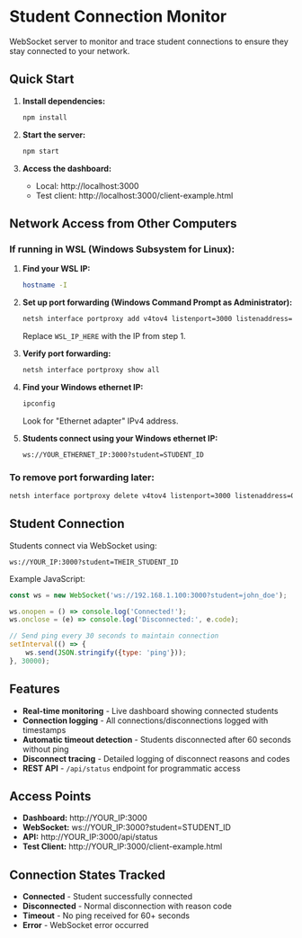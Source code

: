 # Student Connection Monitor

WebSocket server to monitor and trace student connections to ensure they stay connected to your network.

## Quick Start

1. **Install dependencies:**
   ```bash
   npm install
   ```

2. **Start the server:**
   ```bash
   npm start
   ```

3. **Access the dashboard:**
   - Local: http://localhost:3000
   - Test client: http://localhost:3000/client-example.html

## Network Access from Other Computers

### If running in WSL (Windows Subsystem for Linux):

1. **Find your WSL IP:**
   ```bash
   hostname -I
   ```

2. **Set up port forwarding (Windows Command Prompt as Administrator):**
   ```cmd
   netsh interface portproxy add v4tov4 listenport=3000 listenaddress=0.0.0.0 connectport=3000 connectaddress=WSL_IP_HERE
   ```
   Replace `WSL_IP_HERE` with the IP from step 1.

3. **Verify port forwarding:**
   ```cmd
   netsh interface portproxy show all
   ```

4. **Find your Windows ethernet IP:**
   ```cmd
   ipconfig
   ```
   Look for "Ethernet adapter" IPv4 address.

5. **Students connect using your Windows ethernet IP:**
   ```
   ws://YOUR_ETHERNET_IP:3000?student=STUDENT_ID
   ```

### To remove port forwarding later:
```cmd
netsh interface portproxy delete v4tov4 listenport=3000 listenaddress=0.0.0.0
```

## Student Connection

Students connect via WebSocket using:
```
ws://YOUR_IP:3000?student=THEIR_STUDENT_ID
```

Example JavaScript:
```javascript
const ws = new WebSocket('ws://192.168.1.100:3000?student=john_doe');

ws.onopen = () => console.log('Connected!');
ws.onclose = (e) => console.log('Disconnected:', e.code);

// Send ping every 30 seconds to maintain connection
setInterval(() => {
    ws.send(JSON.stringify({type: 'ping'}));
}, 30000);
```

## Features

- **Real-time monitoring** - Live dashboard showing connected students
- **Connection logging** - All connections/disconnections logged with timestamps
- **Automatic timeout detection** - Students disconnected after 60 seconds without ping
- **Disconnect tracing** - Detailed logging of disconnect reasons and codes
- **REST API** - `/api/status` endpoint for programmatic access

## Access Points

- **Dashboard:** http://YOUR_IP:3000
- **WebSocket:** ws://YOUR_IP:3000?student=STUDENT_ID
- **API:** http://YOUR_IP:3000/api/status
- **Test Client:** http://YOUR_IP:3000/client-example.html

## Connection States Tracked

- **Connected** - Student successfully connected
- **Disconnected** - Normal disconnection with reason code
- **Timeout** - No ping received for 60+ seconds
- **Error** - WebSocket error occurred